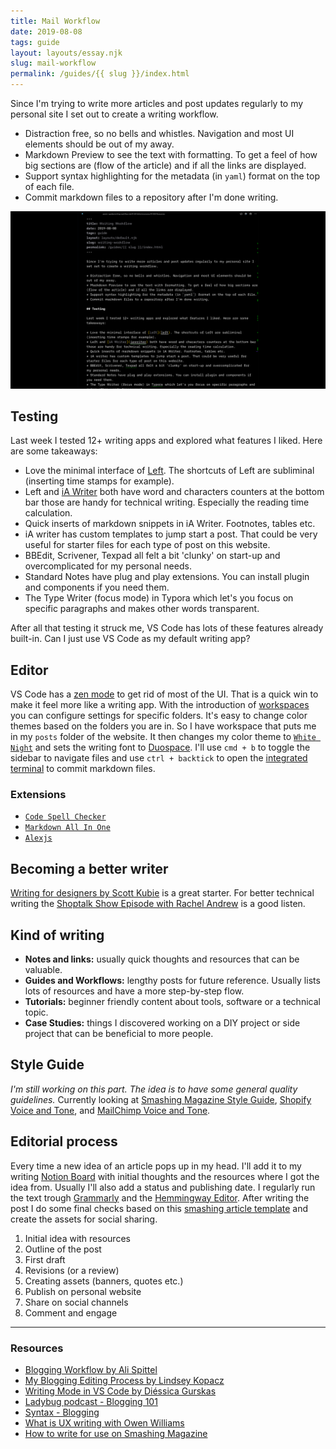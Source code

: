 ```yaml
---
title: Mail Workflow
date: 2019-08-08
tags: guide
layout: layouts/essay.njk
slug: mail-workflow
permalink: /guides/{{ slug }}/index.html
---
```


Since I'm trying to write more articles and post updates regularly to my personal site I set out to create a writing workflow.

* Distraction free, so no bells and whistles. Navigation and most UI elements should be out of my away.
* Markdown Preview to see the text with formatting. To get a feel of how big sections are (flow of the article) and if all the links are displayed.
* Support syntax highlighting for the metadata (in `yaml`) format on the top of each file.
* Commit markdown files to a repository after I'm done writing.

![Writing Editor](/../posts/guides/img/writing-editor.png)

## Testing

Last week I tested 12+ writing apps and explored what features I liked. Here are some takeaways:

* Love the minimal interface of [Left](left). The shortcuts of Left are subliminal (inserting time stamps for example).
* Left and [iA Writer](iawriter) both have word and characters counters at the bottom bar those are handy for technical writing. Especially the reading time calculation.
* Quick inserts of markdown snippets in iA Writer. Footnotes, tables etc.
* iA writer has custom templates to jump start a post. That could be very useful for starter files for each type of post on this website.
* BBEdit, Scrivener, Texpad all felt a bit 'clunky' on start-up and overcomplicated for my personal needs.
* Standard Notes have plug and play extensions. You can install plugin and components if you need them.
* The Type Writer (focus mode) in Typora which let's you focus on specific paragraphs and makes other words transparent.

After all that testing it struck me, VS Code has lots of these features already built-in. Can I just use VS Code as my default writing app?

## Editor

VS Code has a [zen mode](zen-mode) to get rid of most of the UI. That is a quick win to make it feel more like a writing app. With the introduction of [workspaces](workspaces) you can configure settings for specific folders. It's easy to change color themes based on the folders you are in. So I have workspace that puts me in my `posts` folder of the website. It then changes my color theme to [`White Night`](white) and sets the writing font to [Duospace](duospace). I'll use `cmd + b` to toggle the sidebar to navigate files and use `ctrl + backtick` to open the [integrated terminal](terminal) to commit markdown files.

### Extensions
* [`Code Spell Checker`](spell-checker)
* [`Markdown All In One`](all-in-one)
* [`Alexjs`](alex)

## Becoming a better writer

[Writing for designers by Scott Kubie](writing-fordesigners) is a great starter. For better technical writing the [Shoptalk Show Episode with Rachel Andrew](shoptalk) is a good listen.

## Kind of writing
* **Notes and links:** usually quick thoughts and resources that can be valuable.
* **Guides and Workflows:** lengthy posts for future reference. Usually lists lots of resources and have a more step-by-step flow.
* **Tutorials:** beginner friendly content about tools, software or a technical topic.
* **Case Studies:** things I discovered working on a DIY project or side project that can be beneficial to more people.

## Style Guide

*I'm still working on this part. The idea is to have some general quality guidelines.* Currently looking at [Smashing Magazine Style Guide](smashing), [Shopify Voice and Tone](shopify), and [MailChimp Voice and Tone](mailchimp).

## Editorial process

Every time a new idea of an article pops up in my head. I'll add it to my writing [Notion Board](notion) with initial thoughts and the resources where I got the idea from. Usually I'll also add a status and publishing date. I regularly run the text trough [Grammarly](grammarly) and the [Hemmingway Editor](hemmingway). After writing the post I do some final checks based on this [smashing article template](article-template) and create the assets for social sharing.

1. Initial idea with resources
2. Outline of the post
3. First draft
4. Revisions (or a review)
5. Creating assets (banners, quotes etc.)
6. Publish on personal website
7. Share on social channels
8. Comment and engage

---
### Resources
* [Blogging Workflow by Ali Spittel](https://dev.to/aspittel/my-blog-post-workflow-from-topic-to-publication-4n78)
* [My Blogging Editing Process by Lindsey Kopacz](https://dev.to/aspittel/my-blog-post-workflow-from-topic-to-publication-4n78)
* [Writing Mode in VS Code by Diéssica Gurskas](https://diessi.ca/blog/writing-mode-in-vs-code/)
* [Ladybug podcast - Blogging 101](https://dev.to/aspittel/my-blog-post-workflow-from-topic-to-publication-4n78)
* [Syntax - Blogging](https://syntax.fm/show/168/blogging)
* [What is UX writing with Owen Williams](https://www.youtube.com/watch?v=5pafejjHU_Y)
* [How to write for use on Smashing Magazine](https://www.smashingmagazine.com/write-for-us/)

[zen-mode]: https://code.visualstudio.com/docs/getstarted/tips-and-tricks
[workspaces]: https://code.visualstudio.com/docs/getstarted/settings
[white]: https://marketplace.visualstudio.com/items?itemName=arthurwhite.White
[duospace]: https://ia.net/topics/in-search-of-the-perfect-writing-font
[terminal]: https://code.visualstudio.com/docs/editor/integrated-terminal
[spell-checker]: https://marketplace.visualstudio.com/items?itemName=streetsidesoftware.code-spell-checker
[all-in-one]: https://marketplace.visualstudio.com/items?itemName=yzhang.markdown-all-in-one
[alex]: https://alexjs.com/
[hemmingway]: http://www.hemingwayapp.com/
[grammarly]: https://www.grammarly.com/
[shoptalk]: https://shoptalkshow.com/episodes/371/
[writing-for-designers]: https://abookapart.com/products/writing-for-designers
[notion]: https://css-tricks.com/how-ive-been-using-notion-personally-and-professionally/#article-header-id-2
[article-template]: https://gist.github.com/rachelandrew/8b4c6b0b223260a2eb966e5ab0a7f7ad
[smashing]: https://www.smashingmagazine.com/style-guide/
[mailchimp]: https://styleguide.mailchimp.com/voice-and-tone/
[shopify]: https://polaris.shopify.com/content/voice-and-tone
[iawriter]: https://ia.net/writer
[left]: https://100r.co/pages/left.html
